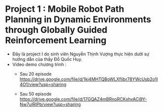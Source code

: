 # Project 1 : Mobile Robot Path Planning in Dynamic Environments through Globally Guided Reinforcement Learning
- Đây là project I do sinh viên Nguyễn Thịnh Vượng thực hiện dưới sự hướng dẫn của thầy Đỗ Quốc Huy.
- Video demo chương trình :
  - Sau 20 episode
https://drive.google.com/file/d/1ki4MHTQBoWLXflibr78YWcUsb2o1I4O1/view?usp=sharing

  - Sau 50 episode
https://drive.google.com/file/d/17GQAZ4mBRnoRCKxhvACj9Y-Nw7uIRIPb/view?usp=sharing
